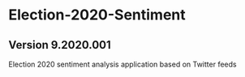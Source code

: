 # Election-2020-Sentiment
## Version 9.2020.001
Election 2020 sentiment analysis application based on Twitter feeds








